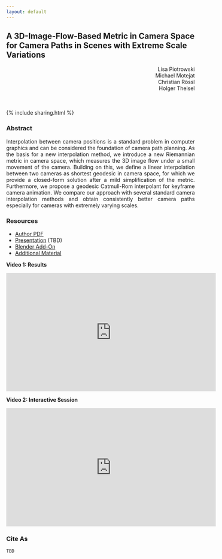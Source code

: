 ```yaml
---
layout: default
---
```


## A 3D-Image-Flow-Based Metric in Camera Space for Camera Paths in Scenes with Extreme Scale Variations

<div style="text-align:right; margin-bottom:3rem;">
  Lisa Piotrowski<br>
  Michael Motejat<br>
  Christian Rössl<br>
  Holger Theisel
</div>

{% include sharing.html %}

### Abstract

<div style="text-align:justify;">
Interpolation between camera positions is a standard problem in computer graphics 
and can be considered the foundation of camera path planning. 
As the basis for a new interpolation method, we introduce a new Riemannian metric 
in camera space, which measures the 3D image flow under a small movement of the camera. 
Building on this, we define a linear interpolation between two cameras as shortest 
geodesic in camera space, for which we provide a closed-form solution after 
a mild simplification of the metric. 
Furthermore, we propose a geodesic Catmull-Rom interpolant for keyframe camera 
animation. We compare our approach with several standard camera interpolation 
methods and obtain consistently better camera paths especially for cameras with 
extremely varying scales.
</div>

### Resources

- [Author PDF](https://github.com/LivelyLiz/OptFlowCam/blob/assets/paper/optFlowCam.pdf?raw=true)
- [Presentation]() (TBD)
- [Blender Add-On](https://github.com/LivelyLiz/OptFlowCam)
- [Additional Material](https://github.com/LivelyLiz/OptFlowCam/blob/assets/paper/optFlowCam_maple.zip?raw=true)

**Video 1: Results**  
<iframe width="560" height="315" src="https://www.youtube.com/embed/_2oiWZafFb8?si=L4bSyUA4M8fPOcLR" title="YouTube video player" frameborder="0" allow="accelerometer; autoplay; clipboard-write; encrypted-media; gyroscope; picture-in-picture; web-share" allowfullscreen></iframe>

**Video 2: Interactive Session**  
<iframe width="560" height="315" src="https://www.youtube.com/embed/gMEZpkAyOB0?si=AKsryRCQUFArHobB" title="YouTube video player" frameborder="0" allow="accelerometer; autoplay; clipboard-write; encrypted-media; gyroscope; picture-in-picture; web-share" allowfullscreen></iframe>

### Cite As

```
TBD
```